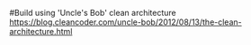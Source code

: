 #Build using 'Uncle's Bob' clean architecture
https://blog.cleancoder.com/uncle-bob/2012/08/13/the-clean-architecture.html
